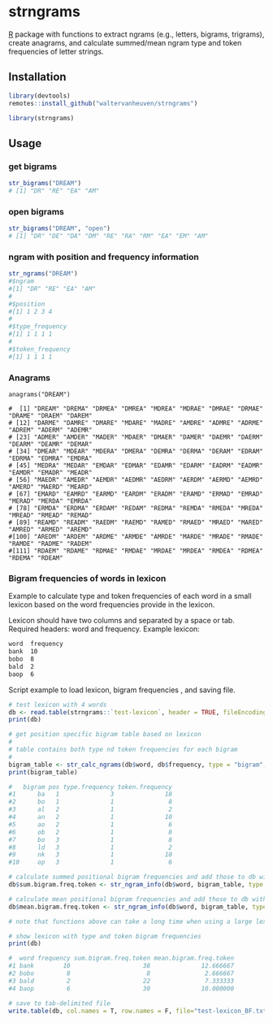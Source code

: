 # strngrams

[R](https://www.r-project.org) package with functions to extract ngrams (e.g., letters, bigrams, trigrams), create anagrams, and calculate summed/mean ngram type and token frequencies of letter strings.

## Installation

```R
library(devtools)
remotes::install_github("waltervanheuven/strngrams")

library(strngrams)
```

## Usage

### get bigrams

```R
str_bigrams("DREAM")
# [1] "DR" "RE" "EA" "AM"
```

### open bigrams

```R
str_bigrams("DREAM", "open")
# [1] "DR" "DE" "DA" "DM" "RE" "RA" "RM" "EA" "EM" "AM"
```

### ngram with position and frequency information

```R
str_ngrams("DREAM")
#$ngram
#[1] "DR" "RE" "EA" "AM"
#
#$position
#[1] 1 2 3 4
#
#$type_frequency
#[1] 1 1 1 1
#
#$token_frequency
#[1] 1 1 1 1
```

### Anagrams

```
anagrams("DREAM")

#  [1] "DREAM" "DREMA" "DRMEA" "DMREA" "MDREA" "MDRAE" "DMRAE" "DRMAE" "DRAME" "DRAEM" "DAREM"
# [12] "DARME" "DAMRE" "DMARE" "MDARE" "MADRE" "AMDRE" "ADMRE" "ADRME" "ADREM" "ADERM" "ADEMR"
# [23] "ADMER" "AMDER" "MADER" "MDAER" "DMAER" "DAMER" "DAEMR" "DAERM" "DEARM" "DEAMR" "DEMAR"
# [34] "DMEAR" "MDEAR" "MDERA" "DMERA" "DEMRA" "DERMA" "DERAM" "EDRAM" "EDRMA" "EDMRA" "EMDRA"
# [45] "MEDRA" "MEDAR" "EMDAR" "EDMAR" "EDAMR" "EDARM" "EADRM" "EADMR" "EAMDR" "EMADR" "MEADR"
# [56] "MAEDR" "AMEDR" "AEMDR" "AEDMR" "AEDRM" "AERDM" "AERMD" "AEMRD" "AMERD" "MAERD" "MEARD"
# [67] "EMARD" "EAMRD" "EARMD" "EARDM" "ERADM" "ERAMD" "ERMAD" "EMRAD" "MERAD" "MERDA" "EMRDA"
# [78] "ERMDA" "ERDMA" "ERDAM" "REDAM" "REDMA" "REMDA" "RMEDA" "MREDA" "MREAD" "RMEAD" "REMAD"
# [89] "REAMD" "READM" "RAEDM" "RAEMD" "RAMED" "RMAED" "MRAED" "MARED" "AMRED" "ARMED" "AREMD"
#[100] "AREDM" "ARDEM" "ARDME" "ARMDE" "AMRDE" "MARDE" "MRADE" "RMADE" "RAMDE" "RADME" "RADEM"
#[111] "RDAEM" "RDAME" "RDMAE" "RMDAE" "MRDAE" "MRDEA" "RMDEA" "RDMEA" "RDEMA" "RDEAM"
```

### Bigram frequencies of words in lexicon

Example to calculate type and token frequencies of each word in a small lexicon
based on the word frequencies provide in the lexicon.

Lexicon should have two columns and separated by a space or tab. Required headers: word and frequency. Example lexicon:

```txt
word  frequency
bank  10
bobo  8
bald  2
baop  6
```

Script example to load lexicon, bigram frequencies , and saving file.

```R
# test lexicon with 4 words
db <- read.table(strngrams::`test-lexicon`, header = TRUE, fileEncoding = "UTF-8")
print(db)

# get position specific bigram table based on lexicon
#
# table contains both type nd token frequencies for each bigram
#
bigram_table <- str_calc_ngrams(db$word, db$frequency, type = "bigram", position_specific = TRUE)
print(bigram_table)

#   bigram pos type.frequency token.frequency
#1      ba   1              3              18
#2      bo   1              1               8
#3      al   2              1               2
#4      an   2              1              10
#5      ao   2              1               6
#6      ob   2              1               8
#7      bo   3              1               8
#8      ld   3              1               2
#9      nk   3              1              10
#10     op   3              1               6

# calculate summed positional bigram frequencies and add those to db with words
db$sum.bigram.freq.token <- str_ngram_info(db$word, bigram_table, type = "bigram", position_specific = TRUE, frequency = "token", func = "summed")

# calculate mean positional bigram frequencies and add those to db with words
db$mean.bigram.freq.token <- str_ngram_info(db$word, bigram_table, type = "bigram", position_specific = TRUE, frequency = "token", func = "mean")

# note that functions above can take a long time when using a large lexicon

# show lexicon with type and token bigram frequencies
print(db)

#  word frequency sum.bigram.freq.token mean.bigram.freq.token
#1 bank        10                    38              12.666667
#2 bobo         8                     8               2.666667
#3 bald         2                    22               7.333333
#4 baop         6                    30              10.000000

# save to tab-delimited file
write.table(db, col.names = T, row.names = F, file="test-lexicon_BF.txt", quote = FALSE, fileEncoding="UTF-8", sep="\t")

```
